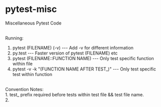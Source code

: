 # pytest-misc
Miscellaneous Pytest Code<br><br>

Running:<br>
1. pytest (FILENAME) (-v)           --- Add -v for different information<br>
2. py.test          --- Faster version of pytest (FILENAME) etc<br>
3. pytest (FILENAME::FUNCTION NAME)             --- Only test specific function within file<br>
4. pytest -v -k "(FUNCTION NAME AFTER TEST_)"           --- Only test specific test within function<br>

<br>
Convention Notes:<br>
1. test_ prefix required before tests within test file && test file name.<br>
2.